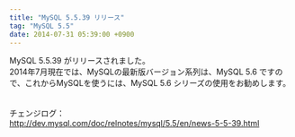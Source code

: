 ```yaml
---
title: "MySQL 5.5.39 リリース"
tag: "MySQL 5.5"
date: 2014-07-31 05:39:00 +0900
---
```


MySQL 5.5.39 がリリースされました。<br>
2014年7月現在では、MySQLの最新版バージョン系列は、MySQL 5.6 ですので、これからMySQLを使うには、MySQL 5.6 シリーズの使用をお勧めします。<br>
<br>
<br>
チェンジログ：<br>
http://dev.mysql.com/doc/relnotes/mysql/5.5/en/news-5-5-39.html<br>
<br>
<br>
